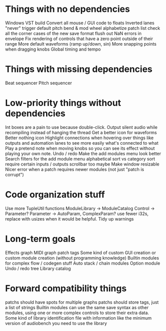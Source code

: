# Things with no dependencies
Windows VST build
Convert all mouse / GUI code to floats
Inverted lanes
"never" trigger default
pitch bend & mod wheel
alphabetize patch list
check all the corner cases of the new save format
flush out NaN errors in envelope
Fix rendering of controls that have a zero point outside of their range
More default waveforms (ramp up/down, sin)
More snapping points when dragging knobs
Global timing and tempo

# Things with missing dependencies
Beat sequencer
Pitch sequencer

# Low-priority things without dependencies
Int boxes are a pain to use because double-click.
Output silent audio while recompiling instead of hanging the thread
Get a better icon for waveforms
Better nothing icon
Highlight connections when hovering over things like outputs and automation
  lanes to see more easily what's connected to what
Play a pretend note when moving knobs so you can see its effect without playing your own note.
Undo / redo
Make the add modules menu look better
Search filters for the add module menu
  alphabetical sort vs category sort
  require certain inputs / outputs
  scrollbar too maybe
Make window resizable
Nicer error when a patch requires newer modules (not just "patch is corrupt")

# Code organization stuff
Use more TupleUtil functions
ModuleLibrary -> ModuleCatalog
Control -> Parameter?
Parameter -> AutoParam, ComplexParam?
use fewer i32s, replace with usizes when it would be helpful.
Tidy up warnings

# Long-term goals
Effects graph
MIDI graph
patch tags
Some kind of custom GUI creation or custom module creation (without programming knowledge)
Builtin modules for complex flow / codegen stuff 
  Auto stack / chain modules
  Option module
Undo / redo tree
Library catalog

# Forward compatibility things
patchs should have spots for multiple graphs
patchs should store tags, just a list of strings
Builtin modules can use the same save syntax as other modules, using one or more complex controls to
  store their extra data.
Some kind of library identification file with information like the minimum version of audiobench you
  need to use the library
